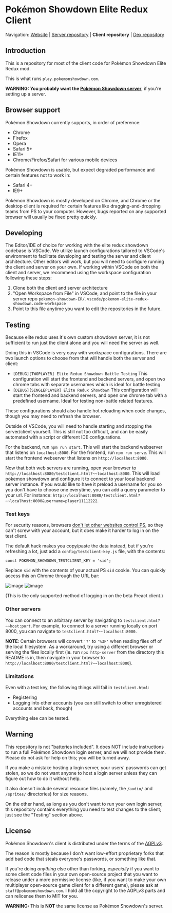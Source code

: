 # Pokémon Showdown Elite Redux Client

Navigation: [Website][1] | [Server repository][2] | **Client repository** | [Dex repository][3]

[1]: http://pokemonshowdown.com/
[2]: https://github.com/ER-Showdown/pokemon-showdown-ER
[3]: https://github.com/ER-Showdown/pokemon-showdown-client-ER

## Introduction

This is a repository for most of the client code for Pokémon Showdown Elite Redux mod.

This is what runs `play.pokemonshowdown.com`.

**WARNING: You probably want the [Pokémon Showdown server][4]**, if you're
setting up a server.

[4]: https://github.com/Zarel/Pokemon-Showdown

## Browser support

Pokémon Showdown currently supports, in order of preference:

-   Chrome
-   Firefox
-   Opera
-   Safari 5+
-   IE11+
-   Chrome/Firefox/Safari for various mobile devices

Pokémon Showdown is usable, but expect degraded performance and certain features not to work in:

-   Safari 4+
-   IE9+

Pokémon Showdown is mostly developed on Chrome, and Chrome or the desktop client is required for certain features like dragging-and-dropping teams from PS to your computer. However, bugs reported on any supported browser will usually be fixed pretty quickly.

## Developing

The Editor/IDE of choice for working with the elite redux showdown codebase is VSCode.
We utilize launch configurations tailored to VSCode's environment to facilitate developing and testing the server and client architecture.
Other editors will work, but you will need to configure running the client and server on your own.
If working within VSCode on both the client and server, we recommend using the workspace configuration following these steps:

1. Clone both the client and server architecture
2. "Open Workspace from File" in VSCode, and point to the file in your server repo `pokemon-showdown-ER/.vscode/pokemon-elite-redux-showdown.code-workspace`
3. Point to this file anytime you want to edit the repositories in the future.

## Testing

Because elite redux uses it's own custom showdown server, it is not sufficient to run just the client alone and you will need the server as well.

Doing this in VSCode is very easy with workspace configurations.
There are two launch options to choose from that will handle both the server and client:

-   `[DEBUG][TWOPLAYER] Elite Redux Showdown Battle Testing` This configuration will start the frontend and backend servers, and open two chrome tabs with separate usernames which is ideal for battle testing.
-   `[DEBUG][SINGLEPLAYER] Elite Redux Showdown` This configuration will start the frontend and backend servers, and open one chrome tab with a predefined username. Ideal for testing non-battle related features.

These configurations should also handle hot reloading when code changes, though you may need to refresh the browser.

Outside of VSCode, you will need to handle starting and stopping the server/client yourself.
This is still not too difficult, and can be easily automated with a script or different IDE configurations.

For the backend, run `npm run start`. This will start the backend webserver that listens on `localhost:8000`.
For the frontend, run `npm run serve`. This will start the frontend webserver that listens on `http://localhost:8080`.

Now that both web servers are running, open your browser to `http://localhost:8080/testclient.html?~~localhost:8000`.
This will load pokemon showdown and configure it to connect to your local backend server instance.
If you would like to have it preload a username for you so you don't have to choose one everytime, you can add a query parameter to your url.
For instance: `http://localhost:8080/testclient.html?~~localhost:8000&username=player11112222`.

### Test keys

For security reasons, browsers [don't let other websites control PS][5], so
they can't screw with your account, but it does make it harder to log in on
the test client.

The default hack makes you copy/paste the data instead, but if you're
refreshing a lot, just add a `config/testclient-key.js` file, with the
contents:

    const POKEMON_SHOWDOWN_TESTCLIENT_KEY = 'sid';

Replace `sid` with the contents of your actual PS `sid` cookie. You can quickly
access this on Chrome through the URL bar:

![image](https://user-images.githubusercontent.com/551184/53414680-def43480-3994-11e9-89d0-c06098c23fa0.png)
![image](https://user-images.githubusercontent.com/551184/53414760-119e2d00-3995-11e9-80f8-ecd17467310a.png)

(This is the only supported method of logging in on the beta Preact client.)

[5]: https://developer.mozilla.org/en-US/docs/Web/HTTP/CORS

### Other servers

You can connect to an arbitrary server by navigating to
`testclient.html?~~host:port`. For example, to connect to a server running
locally on port 8000, you can navigate to `testclient.html?~~localhost:8000`.

**NOTE**: Certain browsers will convert `'?'` to `'%3F'` when reading files off
of the local filesystem. As a workaround, try using a different browser or
serving the files locally first (ie. run `npx http-server` from the
directory this README is in, then navigate in your browser to
`http://localhost:8080/testclient.html?~~localhost:8000`).

### Limitations

Even with a test key, the following things will fail in `testclient.html`:

-   Registering
-   Logging into other accounts (you can still switch to other unregistered
    accounts and back, though)

Everything else can be tested.

## Warning

This repository is not "batteries included". It does NOT include instructions
to run a full Pokémon Showdown login server, and we will not provide them.
Please do not ask for help on this; you will be turned away.

If you make a mistake hosting a login server, your users' passwords can get
stolen, so we do not want anyone to host a login server unless they can
figure out how to do it without help.

It also doesn't include several resource files (namely, the `/audio/` and
`/sprites/` directories) for size reasons.

On the other hand, as long as you don't want to run your own login server,
this repository contains everything you need to test changes to the client;
just see the "Testing" section above.

## License

Pokémon Showdown's client is distributed under the terms of the [AGPLv3][6].

The reason is mostly because I don't want low-effort proprietary forks that add bad code that steals everyone's passwords, or something like that.

If you're doing _anything_ else other than forking, _especially_ if you want to some client code files in your own open-source project that you want to release under a more permissive license (like, if you want to make your own multiplayer open-source game client for a different game), please ask at `staff@pokemonshowdown.com`. I hold all the copyright to the AGPLv3 parts and can relicense them to MIT for you.

[6]: http://www.gnu.org/licenses/agpl-3.0.html

**WARNING:** This is **NOT** the same license as Pokémon Showdown's server.
